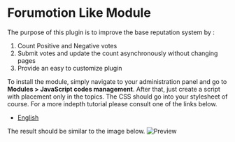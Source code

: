 # Forumotion Like Module

The purpose of this plugin is to improve the base reputation system by :

1. Count Positive and Negative votes
2. Submit votes and update the count asynchronously without changing pages
3. Provide an easy to customize plugin

To install the module, simply navigate to your administration panel and go to **Modules > JavaScript codes management**. After that, just create a script with placement only in the topics. The CSS should go into your stylesheet of course. For a more indepth tutorial please consult one of the links below.

- [English](http://help.forumotion.com/t142870-improve-the-reputation-system-so-it-counts-votes#972462)

The result should be similar to the image below.
![Preview](http://i18.servimg.com/u/f18/18/21/41/30/like10.gif)
